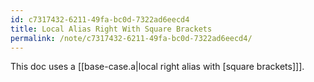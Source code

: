 ```yaml
---
id: c7317432-6211-49fa-bc0d-7322ad6eecd4
title: Local Alias Right With Square Brackets
permalink: /note/c7317432-6211-49fa-bc0d-7322ad6eecd4/
---
```

This doc uses a [[base-case.a|local right alias with [square brackets]]].

